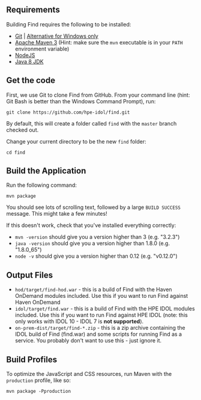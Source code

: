 Requirements
------------

Building Find requires the following to be installed:

* [Git](https://git-scm.com/) | [Alternative for Windows only](https://git-for-windows.github.io/)
* [Apache Maven 3](http://maven.apache.org) (Hint: make sure the `mvn` executable is in your `PATH` environment variable)
* [NodeJS](http://nodejs.org)
* [Java 8 JDK](http://www.oracle.com/technetwork/java/javase/downloads/index.html)

Get the code
------------

First, we use Git to clone Find from GitHub.  From your command line (hint: Git Bash is better than the Windows Command Prompt), run:

`git clone https://github.com/hpe-idol/find.git`

By default, this will create a folder called `find` with the `master` branch checked out.

Change your current directory to be the new `find` folder:

`cd find`

Build the Application
---------------------

Run the following command:

`mvn package`

You should see lots of scrolling text, followed by a large `BUILD SUCCESS` message.  This might take a few minutes!

If this doesn't work, check that you've installed everything correctly:
- `mvn -version` should give you a version higher than 3 (e.g. "3.2.3")
- `java -version` should give you a version higher than 1.8.0 (e.g. "1.8.0_65")
- `node -v` should give you a version higher than 0.12 (e.g. "v0.12.0")

Output Files
------------

- `hod/target/find-hod.war` - this is a build of Find with the Haven OnDemand modules included.  Use this if you want to run Find against Haven OnDemand
- `idol/target/find.war` - this is a build of Find with the HPE IDOL modules included.  Use this if you want to run Find against HPE IDOL (note: this only works with IDOL 10 - IDOL 7 is **not supported**).
- `on-prem-dist/target/find-*.zip` - this is a zip archive containing the IDOL build of Find (find.war) and some scripts for running Find as a service.  You probably don't want to use this - just ignore it.

Build Profiles
--------------

To optimize the JavaScript and CSS resources, run Maven with the `production` profile, like so:

`mvn package -Pproduction`